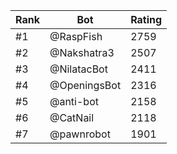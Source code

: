Rank|Bot|Rating
---|---|---
#1|@RaspFish|2759
#2|@Nakshatra3|2507
#3|@NilatacBot|2411
#4|@OpeningsBot|2316
#5|@anti-bot|2158
#6|@CatNail|2118
#7|@pawnrobot|1901
